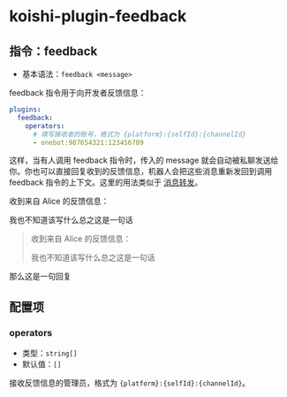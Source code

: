 # koishi-plugin-feedback

## 指令：feedback

- 基本语法：`feedback <message>`

feedback 指令用于向开发者反馈信息：

```yaml title=koishi.yml
plugins:
  feedback:
    operators:
      # 填写接收者的账号，格式为 {platform}:{selfId}:{channelId}
      - onebot:987654321:123456789
```

这样，当有人调用 feedback 指令时，传入的 message 就会自动被私聊发送给你。你也可以直接回复收到的反馈信息，机器人会把这些消息重新发回到调用 feedback 指令的上下文。这里的用法类似于 [消息转发](https://forward.koishi.chat)。

<chat-panel>
<chat-message nickname="Koishi">
<p>收到来自 Alice 的反馈信息：</p>
<p>我也不知道该写什么总之这是一句话</p>
</chat-message>
<chat-message nickname="Operator" color="#f4a460">
<blockquote>
<p>收到来自 Alice 的反馈信息：</p>
<p>我也不知道该写什么总之这是一句话</p>
</blockquote>
<p>那么这是一句回复</p>
</chat-message>
</chat-panel>

## 配置项

### operators

- 类型：`string[]`
- 默认值：`[]`

接收反馈信息的管理员，格式为 `{platform}:{selfId}:{channelId}`。

